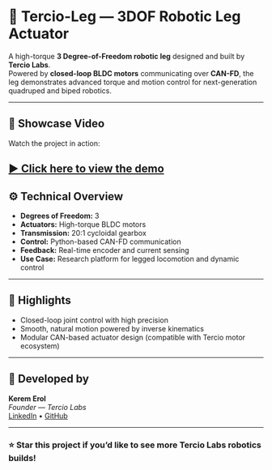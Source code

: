 # 🦿 Tercio-Leg — 3DOF Robotic Leg Actuator

A high-torque **3 Degree-of-Freedom robotic leg** designed and built by **Tercio Labs**.  
Powered by **closed-loop BLDC motors** communicating over **CAN-FD**, the leg demonstrates advanced torque and motion control for next-generation quadruped and biped robotics.

---

## 🎥 Showcase Video

Watch the project in action:

[▶️ Click here to view the demo](demo.mov)
---

## ⚙️ Technical Overview

- **Degrees of Freedom:** 3  
- **Actuators:** High-torque BLDC motors  
- **Transmission:** 20:1 cycloidal gearbox  
- **Control:** Python-based CAN-FD communication  
- **Feedback:** Real-time encoder and current sensing  
- **Use Case:** Research platform for legged locomotion and dynamic control  

---

## 🧠 Highlights

- Closed-loop joint control with high precision  
- Smooth, natural motion powered by inverse kinematics  
- Modular CAN-based actuator design (compatible with Tercio motor ecosystem)  

---

## 👤 Developed by

**Kerem Erol**  
*Founder — Tercio Labs*  
[LinkedIn](https://www.linkedin.com/in/kerem-erol-338713328) • [GitHub](https://github.com/Kerol-Dev)

---

### ⭐ Star this project if you’d like to see more Tercio Labs robotics builds!
